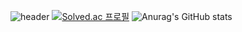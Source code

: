 ![header](https://capsule-render.vercel.app/api?type=Slice&color=auto&height=300&section=header&text=Welcome&rotate=25&fontSize=90)
[![Solved.ac 프로필](http://mazassumnida.wtf/api/v2/generate_badge?boj=yknlwca)](https://solved.ac/yknlwca)
![Anurag's GitHub stats](https://github-readme-stats.vercel.app/api?username=yknlwca&show_icons=true&theme=gotham)
